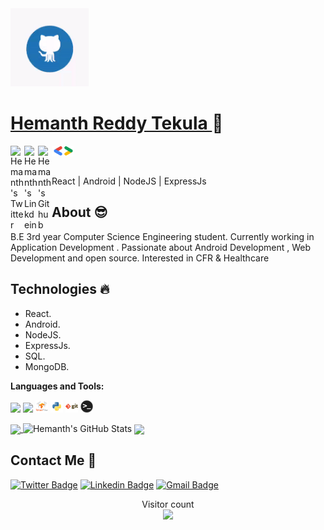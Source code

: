 <img src="https://github.com/Tekula-Hemanth-Reddy/Tekula-Hemanth-Reddy/blob/main/githubgif.gif" alt="alt text" width="125" height="125" />


 # <a href="https://www.linkedin.com/in/hemanth-tekula-757b1a198/"> Hemanth Reddy Tekula </a> 👋
 
 <a href="https://twitter.com/HTekula">
  <img align="left" alt="Hemanth's Twitter" width="22px" src="https://cdn.jsdelivr.net/npm/simple-icons@v3/icons/twitter.svg" />
</a>
<a href="https://www.linkedin.com/in/hemanth-tekula-757b1a198/">
  <img align="left" alt="Hemanth's Linkdein" width="22px" src="https://cdn.jsdelivr.net/npm/simple-icons@v3/icons/linkedin.svg" />
</a>
<a href="https://github.com/Tekula-Hemanth-Reddy/">
  <img align="left" alt="Hemanth's Github" width="22px" src="https://cdn.jsdelivr.net/npm/simple-icons@v3/icons/github.svg" />
</a>
<a href="https://dsc.community.dev/u/mzvpng/#/about">
  <img align="left" alt="Hemanth's DSC" width="35px" src='./images/logodsc.png' />
</a>
<!-- <a href="https://medium.com/@icrypto1">
  <img align="left" alt="Hemanth's Medium" width="22px" src="https://cdn.jsdelivr.net/npm/simple-icons@v3/icons/medium.svg" />
</a> -->

<br/>
<br/>

 React | Android | NodeJS | ExpressJs 

## About :sunglasses:
B.E 3rd year Computer Science Engineering student. Currently working in Application Development . Passionate about Android Development , Web Development and open source. Interested in CFR & Healthcare



## Technologies :fire:
- React.
- Android.
- NodeJS.
- ExpressJs.
- SQL.
- MongoDB.


**Languages and Tools:**  

<code><img height="20" src="https://pytorch.org/assets/images/pytorch-logo.png"></code>
<code><img height="20" src="https://docs.fast.ai/images/company_logo.png"></code>
<code><img height="20" src="https://raw.githubusercontent.com/github/explore/80688e429a7d4ef2fca1e82350fe8e3517d3494d/topics/tensorflow/tensorflow.png"></code>
<code><img height="20" src="https://raw.githubusercontent.com/github/explore/80688e429a7d4ef2fca1e82350fe8e3517d3494d/topics/python/python.png"></code>
<code><img height="20" src="https://raw.githubusercontent.com/github/explore/80688e429a7d4ef2fca1e82350fe8e3517d3494d/topics/git/git.png"></code>
<code><img height="20" src="https://raw.githubusercontent.com/github/explore/80688e429a7d4ef2fca1e82350fe8e3517d3494d/topics/terminal/terminal.png"></code>


<a href="https://github.com/Tekula-Hemanth-Reddy" style="display: inline;">
  <img align="center" src="https://github-readme-stats.vercel.app/api/top-langs/?username=Tekula-Hemanth-Reddy&theme=radical&hide=glsl,python" />
</a>

<img src="https://github-readme-stats.vercel.app/api?username=Tekula-Hemanth-Reddy&&show_icons=true&theme=radical&line_height=27&v=5" alt="Hemanth's GitHub Stats" style="display: inline;" />


<a href="https://github.com/Tekula-Hemanth-Reddy/seeuconnect">
  <img align="center" src="https://github-readme-stats.vercel.app/api/pin/?username=Tekula-Hemanth-Reddy&repo=seeuconnect&theme=radical" />
</a>    


##  Contact Me :speech_balloon:
[![Twitter Badge](https://img.shields.io/badge/-@HTekula-1ca0f1?style=flat-square&labelColor=1ca0f1&logo=twitter&logoColor=white&link=https://twitter.com/HTekula)](https://twitter.com/HTekula) [![Linkedin Badge](https://img.shields.io/badge/-Hemanth-blue?style=flat-square&logo=Linkedin&logoColor=white&link=https://www.linkedin.com/in/hemanth-tekula-757b1a198/)](https://www.linkedin.com/in/hemanth-tekula-757b1a198/) [![Gmail Badge](https://img.shields.io/badge/-tekulahemanth@gmail.com-c14438?style=flat-square&logo=Gmail&logoColor=white&link=mailto:tekulahemanth@gmail.com)](mailto:tekulahemanth@gmail.com) 
<p align="center"> 
  Visitor count<br>
  <img src="https://profile-counter.glitch.me/Tekula-Hemanth-Reddy/count.svg" />
</p>


<div align="center">


</div>
